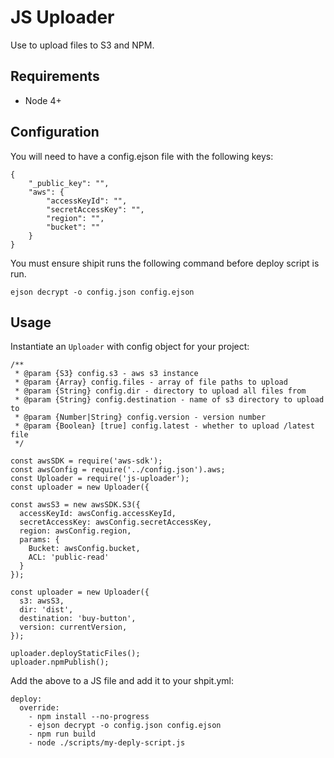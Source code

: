 # JS Uploader

Use to upload files to S3 and NPM.

## Requirements

- Node 4+

## Configuration

You will need to have a config.ejson file with the following keys:

```
{
    "_public_key": "",
    "aws": {
        "accessKeyId": "",
        "secretAccessKey": "",
        "region": "",
        "bucket": ""
    }
}
```

You must ensure shipit runs the following command before deploy script is run.

```
ejson decrypt -o config.json config.ejson
```

## Usage

Instantiate an `Uploader` with config object for your project:

```
/**
 * @param {S3} config.s3 - aws s3 instance
 * @param {Array} config.files - array of file paths to upload
 * @param {String} config.dir - directory to upload all files from
 * @param {String} config.destination - name of s3 directory to upload to
 * @param {Number|String} config.version - version number
 * @param {Boolean} [true] config.latest - whether to upload /latest file
 */
```

```
const awsSDK = require('aws-sdk');
const awsConfig = require('../config.json').aws;
const Uploader = require('js-uploader');
const uploader = new Uploader({

const awsS3 = new awsSDK.S3({
  accessKeyId: awsConfig.accessKeyId,
  secretAccessKey: awsConfig.secretAccessKey,
  region: awsConfig.region,
  params: {
    Bucket: awsConfig.bucket,
    ACL: 'public-read'
  }
});

const uploader = new Uploader({
  s3: awsS3,
  dir: 'dist',
  destination: 'buy-button',
  version: currentVersion,
});

uploader.deployStaticFiles();
uploader.npmPublish();
```

Add the above to a JS file and add it to your shpit.yml:

```
deploy:
  override:
    - npm install --no-progress
    - ejson decrypt -o config.json config.ejson
    - npm run build
    - node ./scripts/my-deply-script.js
```
